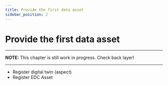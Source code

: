 ```yaml
---
title: Provide the first data asset
sidebar_position: 2
---
```


# Provide the first data asset

---
**NOTE:**
This chapter is still work in progress. Check back layer!

---

- Register digital twin (aspect)
- Register EDC Asset